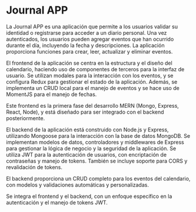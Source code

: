 # Journal APP

La Journal APP es una aplicación que permite a los usuarios validar su identidad o registrarse para acceder a un diario personal. Una vez autenticados, los usuarios pueden agregar eventos que han ocurrido durante el día, incluyendo la fecha y descripciones. La aplicación proporciona funciones para crear, leer, actualizar y eliminar eventos.

El frontend de la aplicación se centra en la estructura y el diseño del calendario, haciendo uso de componentes de terceros para la interfaz de usuario. Se utilizan modales para la interacción con los eventos, y se configura Redux para gestionar el estado de la aplicación. Además, se implementa un CRUD local para el manejo de eventos y se hace uso de MomentJS para el manejo de fechas.

Este frontend es la primera fase del desarrollo MERN (Mongo, Express, React, Node), y está diseñado para ser integrado con el backend posteriormente.

El backend de la aplicación está construido con Node.js y Express, utilizando Mongoose para la interacción con la base de datos MongoDB. Se implementan modelos de datos, controladores y middlewares de Express para gestionar la lógica de negocio y la seguridad de la aplicación. Se utiliza JWT para la autenticación de usuarios, con encriptación de contraseñas y manejo de tokens. También se incluye soporte para CORS y revalidación de tokens.

El backend proporciona un CRUD completo para los eventos del calendario, con modelos y validaciones automáticas y personalizadas.

Se integra el frontend y el backend, con un enfoque específico en la autenticación y el manejo de tokens JWT. 

